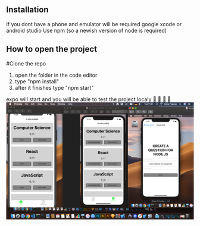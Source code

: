 ## Installation

If you dont have a phone and emulator will be required google xcode or android studio
Use npm (so a newish version of node is required)

## How to open the project
#Clone the repo
1. open the folder in the code editor
2. type "npm install"
3. after it finishes type "npm start"

expo will start and you will be able to test the project localy
🍎
🔔
🐊
🌟
![alt test](images/screenshot.jpg)